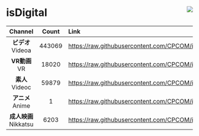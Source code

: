 # isDigital <img align="right" src="https://img.shields.io/github/last-commit/CPCOM/isDigital"/>  
  
| Channel | Count | Link |  
| :-----: | :---: | :--- |  
|**ビデオ**<br />Videoa | 443069 | https://raw.githubusercontent.com/CPCOM/isDigital/main/Videoa.txt |  
|**VR動画**<br />VR | 18020 | https://raw.githubusercontent.com/CPCOM/isDigital/main/VR.txt |  
|**素人**<br />Videoc | 59879 | https://raw.githubusercontent.com/CPCOM/isDigital/main/Videoc.txt |  
|**アニメ**<br />Anime | 1 | https://raw.githubusercontent.com/CPCOM/isDigital/main/Anime.txt |  
|**成人映画**<br />Nikkatsu | 6203 | https://raw.githubusercontent.com/CPCOM/isDigital/main/Nikkatsu.txt |  